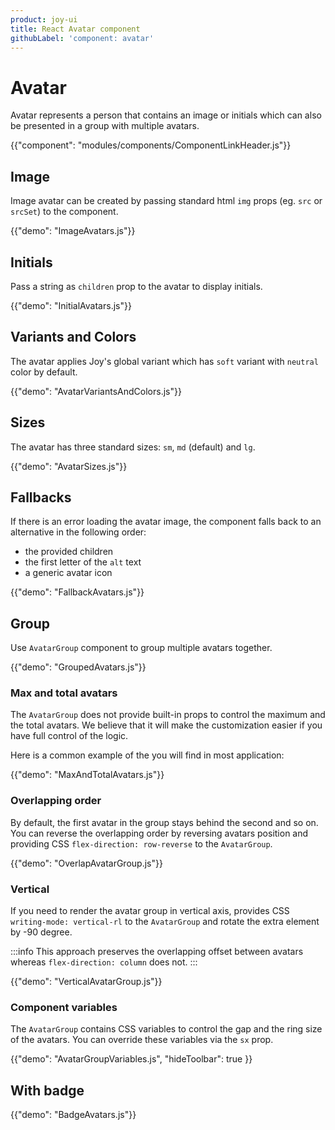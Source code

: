 ```yaml
---
product: joy-ui
title: React Avatar component
githubLabel: 'component: avatar'
---
```


# Avatar

<p class="description">Avatar represents a person that contains an image or initials which can also be presented in a group with multiple avatars.</p>

{{"component": "modules/components/ComponentLinkHeader.js"}}

## Image

Image avatar can be created by passing standard html `img` props (eg. `src` or `srcSet`) to the component.

{{"demo": "ImageAvatars.js"}}

## Initials

Pass a string as `children` prop to the avatar to display initials.

{{"demo": "InitialAvatars.js"}}

## Variants and Colors

The avatar applies Joy's global variant which has `soft` variant with `neutral` color by default.

{{"demo": "AvatarVariantsAndColors.js"}}

## Sizes

The avatar has three standard sizes: `sm`, `md` (default) and `lg`.

{{"demo": "AvatarSizes.js"}}

## Fallbacks

If there is an error loading the avatar image, the component falls back to an alternative in the following order:

- the provided children
- the first letter of the `alt` text
- a generic avatar icon

{{"demo": "FallbackAvatars.js"}}

## Group

Use `AvatarGroup` component to group multiple avatars together.

{{"demo": "GroupedAvatars.js"}}

### Max and total avatars

The `AvatarGroup` does not provide built-in props to control the maximum and the total avatars. We believe that it will make the customization easier if you have full control of the logic.

Here is a common example of the you will find in most application:

{{"demo": "MaxAndTotalAvatars.js"}}

### Overlapping order

By default, the first avatar in the group stays behind the second and so on. You can reverse the overlapping order by reversing avatars position and providing CSS `flex-direction: row-reverse` to the `AvatarGroup`.

{{"demo": "OverlapAvatarGroup.js"}}

### Vertical

If you need to render the avatar group in vertical axis, provides CSS `writing-mode: vertical-rl` to the `AvatarGroup` and rotate the extra element by -90 degree.

:::info
This approach preserves the overlapping offset between avatars whereas `flex-direction: column` does not.
:::

{{"demo": "VerticalAvatarGroup.js"}}

### Component variables

The `AvatarGroup` contains CSS variables to control the gap and the ring size of the avatars. You can override these variables via the `sx` prop.

{{"demo": "AvatarGroupVariables.js", "hideToolbar": true }}

## With badge

{{"demo": "BadgeAvatars.js"}}
